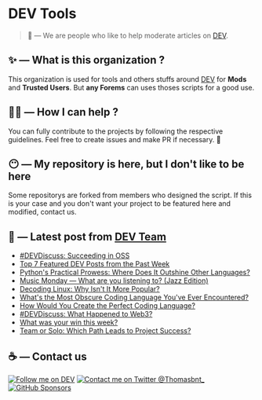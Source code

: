 # DEV Tools

> 🔧 — We are people who like to help moderate articles on [DEV](https://dev.to).

## ✨ — What is this organization ?

This organization is used for tools and others stuffs around [DEV](https://dev.to) for **Mods** and **Trusted Users**. But __any Forems__ can uses thoses scripts for a good use.


## 💪🏼 — How I can help ?

You can fully contribute to the projects by following the respective guidelines. Feel free to create issues and make PR if necessary. 🎉

## 😶 — My repository is here, but I don't like to be here

Some repositorys are forked from members who designed the script. If this is your case and you don't want your project to be featured here and modified, contact us.

## 📝 — Latest post from [DEV Team](https://dev.to/devteam)

<!-- BLOG-POST-LIST:START -->
- [#DEVDiscuss: Succeeding in OSS](https://dev.to/devteam/devdiscuss-succeeding-in-oss-57nl)
- [Top 7 Featured DEV Posts from the Past Week](https://dev.to/devteam/top-7-featured-dev-posts-from-the-past-week-ibc)
- [Python&#39;s Practical Prowess: Where Does It Outshine Other Languages?](https://dev.to/devteam/pythons-practical-prowess-where-does-it-outshine-other-languages-29g8)
- [Music Monday — What are you listening to? &lpar;Jazz Edition&rpar;](https://dev.to/devteam/music-monday-what-are-you-listening-to-jazz-edition-519k)
- [Decoding Linux: Why Isn&#39;t It More Popular?](https://dev.to/devteam/decoding-linux-why-isnt-it-more-popular-3k4o)
- [What&#39;s the Most Obscure Coding Language You&#39;ve Ever Encountered?](https://dev.to/devteam/whats-the-most-obscure-coding-language-youve-ever-encountered-3af)
- [How Would You Create the Perfect Coding Language?](https://dev.to/devteam/how-would-you-create-the-perfect-coding-language-3gad)
- [#DEVDiscuss: What Happened to Web3?](https://dev.to/devteam/devdiscuss-what-happened-to-web3-11cl)
- [What was your win this week?](https://dev.to/devteam/what-was-your-win-this-week-3c91)
- [Team or Solo: Which Path Leads to Project Success?](https://dev.to/devteam/team-or-solo-which-path-leads-to-project-success-337)
<!-- BLOG-POST-LIST:END -->


## ☕ — Contact us

[![Follow me on DEV](https://img.shields.io/badge/dev.to-%2308090A.svg?&style=for-the-badge&logo=dev.to&logoColor=white&alt=devto)](https://dev.to/thomasbnt)
[![Contact me on Twitter @Thomasbnt_](https://img.shields.io/badge/Contact%20me%20on%20Twitter-%231DA1F2.svg?&style=for-the-badge&logo=twitter&logoColor=white&alt=twitter)](https://twitter.com/messages/1142357270-1142357270?text=Hello,%20I%20contact%20you%20from%20devtotools%20&recipient_id=1142357270) [![GitHub Sponsors](https://img.shields.io/badge/Sponsor%20me-%23EA54AE.svg?&style=for-the-badge&logo=github-sponsors&logoColor=white)](https://github.com/sponsors/thomasbnt)


